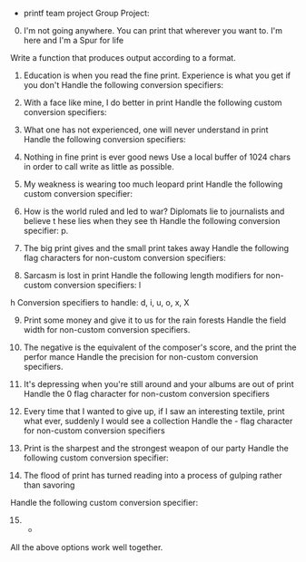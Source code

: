  - printf team project
Group Project:

0. I'm not going anywhere. You can print that wherever you want to. I'm here and I'm
a Spur for life

Write a function that produces output according to a format.

1. Education is when you read the fine print. Experience is what you get if you don't
Handle the following conversion specifiers:

2. With a face like mine, I do better in print
Handle the following custom conversion specifiers:                 

3. What one has not experienced, one will never understand in print
Handle the following conversion specifiers:

4. Nothing in fine print is ever good news
Use a local buffer of 1024 chars in order to call write as little as possible.

5. My weakness is wearing too much leopard print
Handle the following custom conversion specifier:

6. How is the world ruled and led to war? Diplomats lie to journalists and believe t
hese lies when they see th
Handle the following conversion specifier: p.

7. The big print gives and the small print takes away
Handle the following flag characters for non-custom conversion specifiers:

8. Sarcasm is lost in print
Handle the following length modifiers for non-custom conversion
specifiers:
l

h
Conversion specifiers to handle: d, i, u, o, x, X

9. Print some money and give it to us for the rain forests
Handle the field width for non-custom conversion specifiers.

10. The negative is the equivalent of the composer's score, and the print the perfor
mance
Handle the precision for non-custom conversion specifiers.

11. It's depressing when you're still around and your albums are out of print
Handle the 0 flag character for non-custom conversion specifiers

12. Every time that I wanted to give up, if I saw an interesting textile, print what
ever, suddenly I would see a collection
Handle the - flag character for non-custom conversion specifiers

13. Print is the sharpest and the strongest weapon of our party
Handle the following custom conversion specifier:

14. The flood of print has turned reading into a process of gulping rather than
savoring

Handle the following custom conversion specifier:

15. *
All the above options work well together.

